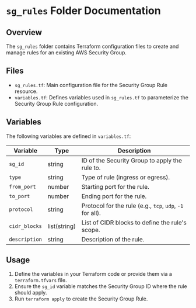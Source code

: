 # `sg_rules` Folder Documentation

## Overview
The `sg_rules` folder contains Terraform configuration files to create and manage rules for an existing AWS Security Group.

## Files
* `sg_rules.tf`: Main configuration file for the Security Group Rule resource.
* `variables.tf`: Defines variables used in `sg_rules.tf` to parameterize the Security Group Rule configuration.

## Variables
The following variables are defined in `variables.tf`:

| Variable | Type | Description |
|----------|------|-------------|
| `sg_id` | string | ID of the Security Group to apply the rule to. |
| `type` | string | Type of rule (ingress or egress). |
| `from_port` | number | Starting port for the rule. |
| `to_port` | number | Ending port for the rule. |
| `protocol` | string | Protocol for the rule (e.g., `tcp`, `udp`, `-1` for all). |
| `cidr_blocks` | list(string) | List of CIDR blocks to define the rule's scope. |
| `description` | string | Description of the rule. |

## Usage
1. Define the variables in your Terraform code or provide them via a `terraform.tfvars` file.
2. Ensure the `sg_id` variable matches the Security Group ID where the rule should apply.
3. Run `terraform apply` to create the Security Group Rule.
